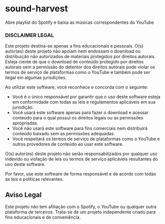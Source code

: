 # sound-harvest
Abre playlist do Spotify e baixa as músicas correspondentes do YouTube

### DISCLAIMER LEGAL

Este projeto destina-se apenas a fins educacionais e pessoais. O(s) autor(es) deste projeto não apoiam nem endossam o download ou distribuição não autorizados de materiais protegidos por direitos autorais. Esteja ciente de que o download de conteúdo protegido por direitos autorais sem a permissão do detentor dos direitos autorais pode violar os termos de serviço de plataformas como o YouTube e também pode ser ilegal em algumas jurisdições.

Ao utilizar este software, você reconhece e concorda com o seguinte:

- Você é o único responsável por garantir que o uso deste software esteja em conformidade com todas as leis e regulamentos aplicáveis em sua jurisdição.
- Você usará este software apenas para fazer o download e acessar conteúdo para o qual possui os direitos legais ou as permissões apropriadas.
- Você não usará este software para fins comerciais nem distribuirá conteúdo baixado sem as permissões adequadas.
- Você respeitará os termos de serviço de plataformas como o YouTube e outros provedores de conteúdo ao usar este software.

O(s) autor(es) deste projeto não serão responsabilizados por qualquer uso indevido ou violação de leis ou termos de serviço aplicáveis resultantes do uso deste software.

Por favor, use este software de forma responsável e de acordo com todas as leis e políticas relevantes.

## Aviso Legal

Este projeto não tem afiliação com o Spotify, o YouTube ou qualquer outra plataforma de terceiros. Trata-se de um projeto independente criado para fins educacionais e de conveniência.


